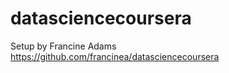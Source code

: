 datasciencecoursera
===================
Setup by Francine Adams
https://github.com/francinea/datasciencecoursera
